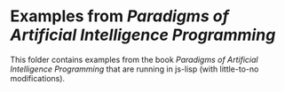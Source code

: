 # Examples from *Paradigms of Artificial Intelligence Programming*

This folder contains examples from the book *Paradigms of Artificial Intelligence Programming* that are running in js-lisp (with little-to-no modifications).
